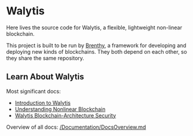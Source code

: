 # Walytis
Here lives the source code for Walytis, a flexible, lightweight non-linear blockchain.

This project is built to be run by [Brenthy](Documentation/Brenthy/Meaning/IntroductionToBrenthy.md), a framework for developing and deploying new kinds of blockchains.
They both depend on each other, so they share the same repository. 

## Learn About Walytis

Most significant docs:
- [Introduction to Walytis](/Documentation/Walytis/Meaning/IntroductionToWalytis.md)
- [Understanding Nonlinear Blockchain](UnderstandingNonlinearBlockchain.md)
- [Walytis Blockchain-Architecture Security](/Documentation/Walytis/Technical/WalytisBlockchainSecurity.md)

Overview of all docs: [/Documentation/DocsOverview.md](/Documentation/DocsOverview.md)
